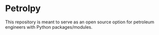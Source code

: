 # Petrolpy
This repository is meant to serve as an open source option for petroleum engineers with Python packages/modules.
